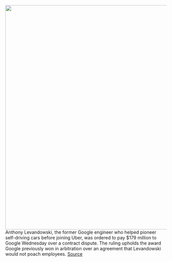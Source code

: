 <img src='https://cdn.vox-cdn.com/thumbor/ZRl-gVKN13ci6QxF6SExyPYvNt8=/0x0:4464x3144/1200x800/filters:focal(1875x1215:2589x1929)/cdn.vox-cdn.com/uploads/chorus_image/image/66442484/1187449403.jpg.0.jpg' width='700px' /><br/>
Anthony Levandowski, the former Google engineer who helped pioneer self-driving cars before joining Uber, was ordered to pay $179 million to Google Wednesday over a contract dispute. The ruling upholds the award Google previously won in arbitration over an agreement that Levandowski would not poach employees.
<a href='https://www.theverge.com/2020/3/5/21165971/anthony-levandowski-fined-179-million-google-uber-poaching'> Source <a/>